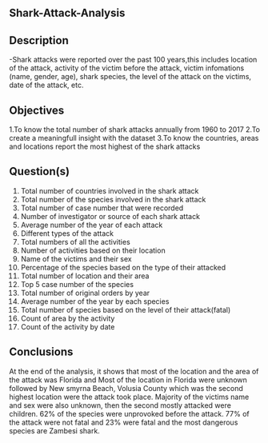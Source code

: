 ## Shark-Attack-Analysis

## Description

-Shark attacks were reported over the past 100 years,this includes location of the attack, activity of the victim before the attack, victim infomations (name, gender, age), shark species, the level of the attack on the victims, date of the attack,  etc.
## Objectives

1.To know the total number of shark attacks annually from 1960 to 2017
2.To create a meaningfull insight with the dataset
3.To know the countries, areas and locations report the most highest of the shark attacks
## Question(s)

1.	Total number of countries involved in the shark attack
2.	Total number of the species involved in the shark attack
3.	Total number of case number that were recorded
4.	Number of investigator or source of each shark attack
5.	Average number of the year of each attack
6.	Different types of the attack
7.	Total numbers of all the activities
8.	Number of activities based on their location
9.	Name of the victims and their sex
10.	Percentage of the species based on the type of their attacked
11.	Total number of location and their area
12.	Top 5 case number of the species
13.	Total number of original orders by year
14.	Average number of the year by each species
15.	Total number of species based on the level of their attack(fatal)
16.	Count of area by the activity
17.	Count of the activity by date
## Conclusions
At the end of the analysis, it shows that most of the location and the area of the attack was Florida and Most of the location in Florida were unknown followed by New smyrna Beach, Volusia County which was the second highest location were the attack took place. Majority of the victims name and sex were also unknown, then the second mostly attacked were children. 62%  of the species were unprovoked before the attack. 77% of the attack were not fatal and 23% were fatal and the most dangerous species are Zambesi shark.













